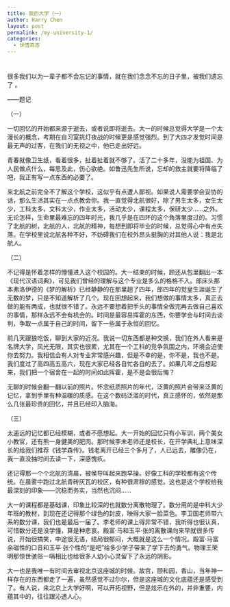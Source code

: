 ```yaml
---
title: 我的大学（一）
author: Harry Chen
layout: post
permalink: /my-university-1/
categories:
  - 世情百态
---
```

# 

很多我们以为一辈子都不会忘记的事情，就在我们念念不忘的日子里，被我们遗忘了 。

——题记

（一）

一切回忆的开始都来源于逝去，或者说即将逝去。大一的时候总觉得大学是一个太漫长的概念，考期在自习室挑灯夜战的时候更是感觉强烈。到了大四才发觉时间是最无声的过客，在我们的无视之中，他已走出好远。

青春就像卫生纸，看着很多，扯着扯着就不够了。活了二十多年，没能为祖国、为人民做点什么，每思及此，伤心欲绝。如鲁迅先生所说，忘却的救主就要将降临了吧，我正有写一点东西的必要了。

来北航之前完全不了解这个学校，这似乎有点遭人鄙视。如果说人需要学会妥协的话，那么生活其实在一点点教会你。我一直觉得北航很好，除了男生太多，女生太少，工科太多，文科太少，作业太多，活动太少，课程太多，保研太少……之外。无论怎样，生命里最难忘的四年时光，我几乎是在四环的这个角落里度过的。习惯了北航的树，北航的人，北航的精神，每想到即将毕业的时候，总觉得心中有点失落。在学校里说北航各种不好，不妨碍我们在校外昂头挺胸的对其他人说：我是北航人。

（二）

不记得是怀着怎样的懵懂进入这个校园的。大一结束的时候，顾还从包里翻出一本《现代汉语词典》，可见我们曾经的理解与这个专业是多么的格格不入。郎床头那本弗洛伊德的《梦的解析》已经静静的在那里趟了四年，郎四年的觉皇生涯诞生了无数的梦，只是不知道解析了几个。现在回想起来，我们想做的事情太多，真正去做的能有两成，也就很不错了。永远不要想着把手头的事情全做完再去做自己喜欢的事情，那样永远不会有机会的。时间是最容易挥霍的东西，你要学会与时间去谈判，争取一点属于自己的时间，留下一些属于永恒的回忆。

前几天跟狼吃饭，聊到大家的近况。我说一切东西都是种交换，我们在外人看来是名牌大学，风光无限，其实也很累，尤其在一个工科的竞争氛围之内，环境会迫使你去努力。我相信会有人对专业非常感兴趣，但是不幸的是，你不是，我也不是。我们度过了高四高五高六，现在大家已经各自忙各自的去了。如果几年之后想起来，我们把一个宿舍在一起的时间如此挥霍，是不是会很后悔？

无聊的时候会翻一翻以前的照片。怀念纸质照片的年代，泛黄的照片会带来泛黄的记忆，拿到手里有种温暖的质感。在这个数码泛滥的时代，真正感怀的，依然是那么几张最珍贵的回忆，并且已经印入脑海。

（三）

太遥远的记忆都已经模糊，或者不愿想起。大一开始的回忆只有小军训，两个美女小教官，还有熊一身健美的肥肉。那时候李未老师还是校长，在开学典礼上意味深长的给我们推荐《钱学森传》。钱老离开已经三个多月了，人已远去，雕像仍在，我一直没抽时间去读一下，深感愧疚。

还记得那一个个北航的清晨，被侯导叫起来跑早操。好像工科的学校都有这个传统。在晨雾中跑过北航青砖灰瓦的校区，有种很肃穆的感觉。这也是这个学校给我最深刻的印象——沉稳而务实，当然也沉闷……

大一的课程都是基础课，印象比较深的也就数分离散物理了。数分用的是中科大少年班的教材，到现在还记得那个绿色的封皮，映得大家一脸菜色。李卫国老师带六系的数分课，我们也是最后一届了。李老师的课上得非常不错，我听得也很认真，可惜数分还是没学懂，算是种悲哀。殿富·马和玉平·张的离散课向来早就很多传说，开始很搞笑，中途很无语，结局很郁闷，大概就是这么一个情况。殿富·马富余磁性的口音和玉平·张个性的“是吧”给多少学子带来了学下去的勇气。物理王荣明那惊世骇俗一嗝相比也给很多人幼小心灵留下了永远的阴影。

大一也是我唯一有时间去审视北京这座城的时候。故宫，颐和园，香山，当年神一样存在的东西都走了一遍，虽然感觉不过尔尔，但是这座城的文化底蕴还是感受到了。有人说，来北京上大学好啊，可以开拓视野，但是炫示在外的，并非重要，内蕴其中的，往往跟沁透人心。